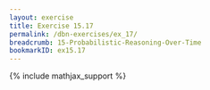```yaml
---
layout: exercise
title: Exercise 15.17
permalink: /dbn-exercises/ex_17/
breadcrumb: 15-Probabilistic-Reasoning-Over-Time
bookmarkID: ex15.17
---
```


{% include mathjax_support %}
